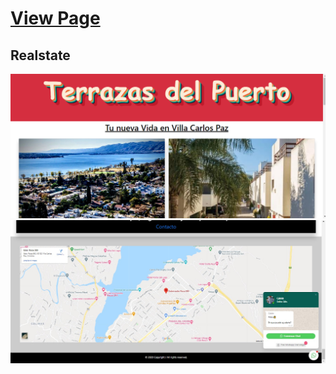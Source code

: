 # [View Page](https://calvinjamesheath.github.io/Triplex/)
## Realstate 

![](https://github.com/CalvinJamesHeath/Triplex/blob/master/img%20presentation.png)
![](https://github.com/CalvinJamesHeath/Triplex/blob/master/screen.jpg)
